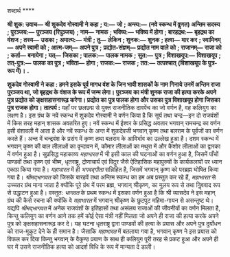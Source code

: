  

शब्दार्थ **** 

**श्री शुक: उवाच—** **श्री शुकदेव गोस्वामी ने कहा** **; य:—** **जो** **; अन्त्य:—** **(नवे स्कन्ध में वॢणत) अन्तिम सदस्य** **; पुरञ्जय:—** **पुरञ्जय (रिपुञ्जय)** **; नाम—** **नामक** **; भविष्य:—** **भविष्य में होगा** **; बारहद्रथ:—** **बृहद्रथ का वंशज** **; तस्य—** **उसका** **;** **अमात्य:—** **मंत्री** **; तु—** **लेकिन** **; शुनक:—** **शुनक** **; हत्वा—** **मार कर** **; स्वामिनम्—** **अपने स्वामी को** **; आत्म-जम्—** **अपने पुत्र** **;** **प्रद्योत-संज्ञम्—** **प्रद्योत नाम वाले को** **; राजानम्—** **राजा को** **; कर्ता—** **बनायेगा** **; यत्—** **जिसका** **; पालक:—** **पालक नामक** **;** **सुत:—** **पुत्र** **; विशाखयूप:—** **विशाखयूप** **; तत्-पुत्र:—** **पालक का पुत्र** **; भविता—** **होगा** **; राजक:—** **राजक** **; तत:—** **तत्पश्चात्** **(विशाखयूप के पुत्र-रूप में)।** **.** 

**शुकदेव गोस्वामी ने कहा : हमने इसके पूर्व मागध वंश के जिन भावी शासकों के नाम** **गिनाये उनमें अन्तिम राजा पुरञ्जय था, जो बृहद्रथ के वंशज के रूप में जन्म लेगा। पुरञ्जय** **का मंत्री शुनक राजा की हत्या करके अपने पुत्र प्रद्योत को ङ्क्षसहासनारूढ़ करेगा। प्रद्योत का** **पुत्र पालक होगा और उसका पुत्र विशाखयूप होगा जिसका पुत्र राजक होगा।** **तात्पर्य :** यहाँ पर छलछद्म से युक्त राजनीतिक दावपेंच का जो वर्णन है, वह कलियुग का लक्षण है। इस ग्रंथ के नवें स्कन्ध में शुकदेव गोस्वामी ने वर्णन किया है कि सूर्य तथा चन्द्र—इन दो राजवंशों में किस तरह महान् शासक अवतरित हुए। नवें स्कन्ध में ईश्वर के प्रसिद्ध अवतार भगवान् रामचन्द्र का वर्णन इसी वंशावली में आता है और नवें स्कन्ध के अन्त में शुकदेवजी भगवान् कृष्ण तथा बलराम के पूर्वजों का वर्णन करते हैं। अन्त में चन्द्रवंश के प्रसंग में कृष्ण तथा बलराम के आविर्भाव का उल्लेख हुआ है। दशम स्कन्ध में भगवान् कृष्ण की बाल लीलाओं का वृन्दावन में, कौमार लीलाओं का मथुरा में और कैशोर लीलाओं का द्वारका में वर्णन हुआ है। सुप्रसिद्ध महाकाव्य *महाभारत* में भी इसी काल की घटनाओं का वर्णन हुआ है, जिसमें पाँचों पाण्डवों तथा कृष्ण एवं भीष्म, धृतराष्ट्र, द्रोणाचार्य एवं विदुर जैसे ऐतिहासिक महापुरुषों के कार्यकलापों पर ध्यान एकाग्र किया गया है। *महाभारत* में ही *भगवद्गीता* सन्निहित है, जिसमें भगवान् कृष्ण को परब्रह्म घोषित किया गया है। *श्रीमद्भागवत* को जिसके बारहवें तथा अन्तिम स्कन्ध का हम अब प्रस्तुत कर रहे हैं, *महाभारत* से उच्चतर ग्रंथ माना जाता है क्योंकि पूरे ग्रंथ में परम ब्रह्म, भगवान् श्रीकृष्ण, का मुलय रूप से तथा निॢववाद रूप से उद्धाटन हुआ है। वस्तुत: *भागवत* के प्रथम स्कन्ध में इसका वर्णन हुआ है कि श्री व्यासदेव ने इस महान् ग्रंथ की कैसे रचना की क्योंकि वे *महाभारत* में भगवान् श्रीकृष्ण के छुटपुट महिमा-गायन से असन्तुष्ट थे। यद्यपि *श्रीमद्भागवत* में अनेक राजवंशों के इतिहासों तथा असंलय राजाओं की जीवनीयों का वर्णन मिलता है, किन्तु कलियुग का वर्णन आने तक हमें कोई ऐसा मंत्री नहीं मिलता जो अपने ही राजा की हत्या करके अपने पुत्र को ङ्क्षसहासनारूढ़ कर दे। यह घटना धृतराष्ट्र द्वारा पाण्डवों की हत्या के प्रयास और अपने पुत्र दुर्योधन को राज-मुकुट देने के ही समान है। जैसाकि *महाभारत* में बतलाया गया है, भगवान् कृष्ण ने इस प्रयास को विफल कर दिया किन्तु भगवान् के वैकुण्ठ प्रयाण के साथ ही कलियुग पूरी तरह से प्रकट हुआ और अपने ही घर में उसने राजनीतिक हत्या को आदर्श विधि के रूप में मान्यता दे डाली।  